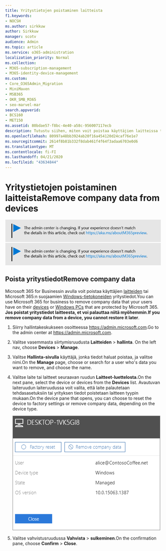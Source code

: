 ```yaml
---
title: Yritystietojen poistaminen laitteista
f1.keywords:
- NOCSH
ms.author: sirkkuw
author: Sirkkuw
manager: scotv
audience: Admin
ms.topic: article
ms.service: o365-administration
localization_priority: Normal
ms.collection:
- M365-subscription-management
- M365-identity-device-management
ms.custom:
- Core_O365Admin_Migration
- MiniMaven
- MSB365
- OKR_SMB_M365
- seo-marvel-mar
search.appverid:
- BCS160
- MET150
ms.assetid: 80bdae57-f8bc-4e40-a58c-956007117ecb
description: Tutustu siihen, miten voit poistaa käyttäjien laitteissa tai Windows-tietokoneissa olevat yritystiedot Microsoft 365 for Businessin avulla.
ms.openlocfilehash: 80997a48bb3924ab20f16a454120d24caf76e1e7
ms.sourcegitcommit: 2614f8b81b332f8dab461f4f64f3adaa6703e0d6
ms.translationtype: MT
ms.contentlocale: fi-FI
ms.lasthandoff: 04/21/2020
ms.locfileid: "43634844"
---
```

# <a name="remove-company-data-from-devices"></a><span data-ttu-id="ed9c7-103">Yritystietojen poistaminen laitteista</span><span class="sxs-lookup"><span data-stu-id="ed9c7-103">Remove company data from devices</span></span>

<span data-ttu-id="ed9c7-104">[![Selite, jossa ilmoitetaan, että hallintakeskus muuttuu. Lisätietoja löytyy osoitteesta aka.ms/aboutM365preview.](../media/m365admincenterchanging.png)](https://docs.microsoft.com/office365/admin/microsoft-365-admin-center-preview)</span><span class="sxs-lookup"><span data-stu-id="ed9c7-104">[![Label to let you know the admin center is changing and you can find more details at aka.ms/aboutM365preview.](../media/m365admincenterchanging.png)](https://docs.microsoft.com/office365/admin/microsoft-365-admin-center-preview)</span></span>

## <a name="remove-company-data"></a><span data-ttu-id="ed9c7-105">Poista yritystiedot</span><span class="sxs-lookup"><span data-stu-id="ed9c7-105">Remove company data</span></span>

<span data-ttu-id="ed9c7-106">Microsoft 365 for Businessin avulla voit poistaa käyttäjien [laitteiden](app-protection-settings-for-android-and-ios.md) tai Microsoft 365:n suojaamien [Windows-tietokoneiden](protection-settings-for-windows-10-devices.md) yritystiedot.</span><span class="sxs-lookup"><span data-stu-id="ed9c7-106">You can use Microsoft 365 for business to remove company data that your users have on their [devices](app-protection-settings-for-android-and-ios.md) or [Windows PCs](protection-settings-for-windows-10-devices.md) that are protected by Microsoft 365.</span></span> <span data-ttu-id="ed9c7-107">**Jos poistat yritystiedot laitteesta, et voi palauttaa niitä myöhemmin**.</span><span class="sxs-lookup"><span data-stu-id="ed9c7-107">**If you remove company data from a device, you cannot restore it later**.</span></span> 
  
1. <span data-ttu-id="ed9c7-108">Siirry hallintakeskukseen osoitteessa <a href="https://go.microsoft.com/fwlink/p/?linkid=837890" target="_blank">https://admin.microsoft.com</a>.</span><span class="sxs-lookup"><span data-stu-id="ed9c7-108">Go to the admin center at <a href="https://go.microsoft.com/fwlink/p/?linkid=837890" target="_blank">https://admin.microsoft.com</a>.</span></span>
    
2. <span data-ttu-id="ed9c7-109">Valitse vasemmasta siirtymisruudusta **Laitteiden** \> **hallinta**.  </span><span class="sxs-lookup"><span data-stu-id="ed9c7-109">On the left nav, choose **Devices**  \> **Manage**.</span></span>
  
3. <span data-ttu-id="ed9c7-110">Valitse **Hallinta-sivulla** käyttäjä, jonka tiedot haluat poistaa, ja valitse nimi.</span><span class="sxs-lookup"><span data-stu-id="ed9c7-110">On the **Manage** page, choose or search for a user who's data you want to remove, and choose the name.</span></span> 
    
4. <span data-ttu-id="ed9c7-111">Valitse laite tai laitteet seuraavan ruudun **Laitteet-luettelosta.**</span><span class="sxs-lookup"><span data-stu-id="ed9c7-111">On the next pane, select the device or devices from the **Devices** list.</span></span> <span data-ttu-id="ed9c7-112">Avautuvan laiteruudun laiteruudussa voit valita, että laite palautetaan tehdasasetuksiin tai yrityksen tiedot poistetaan laitteen tyypin mukaan.</span><span class="sxs-lookup"><span data-stu-id="ed9c7-112">On the device pane that opens, you can choose to reset the device to factory settings or remove company data, depending on the device type.</span></span> 
    
    ![Valitse Poista yrityksen tietoruudusta laite, josta haluat poistaa tiedot.](../media/resetorremove.png)
  
5. <span data-ttu-id="ed9c7-114">Valitse vahvistusruudussa **Vahvista** \> **sulkeminen**.</span><span class="sxs-lookup"><span data-stu-id="ed9c7-114">On the confirmation pane, choose **Confirm** \> **Close**.</span></span>
    


